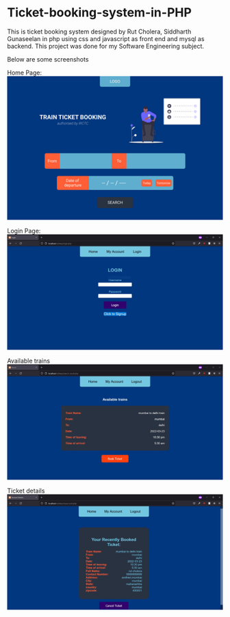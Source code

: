 # Ticket-booking-system-in-PHP

This is ticket booking system designed by Rut Cholera, Siddharth Gunaseelan in php using css and javascript as front end and mysql as backend.
This project was done for my Software Engineering subject.

Below are some screenshots

Home Page:
![Design preview for the Home page](./design/Frame%201.jpg)

Login Page:
![Design preview for the login page](./design/Login.JPG)

Available trains
![Design preview for the available trains](./design/available%20trains.JPG)

Ticket details
![Design preview for the ticket details](./design/details.JPG)
